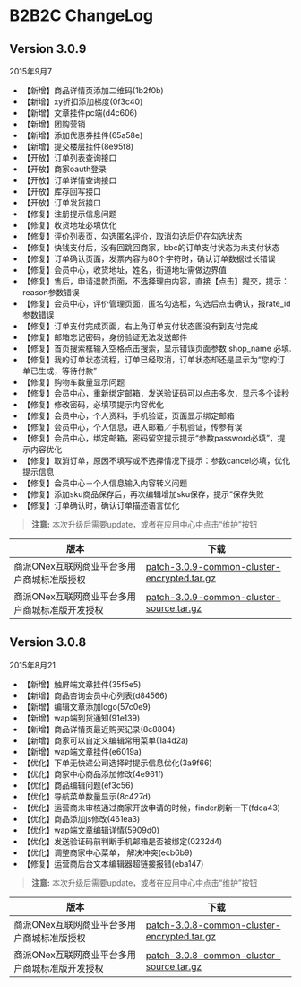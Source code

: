 # B2B2C ChangeLog

## Version 3.0.9

2015年9月7

- 【新增】商品详情页添加二维码(1b2f0b)
- 【新增】xy折扣添加梯度(0f3c40)
- 【新增】文章挂件pc端(d4c606)
- 【新增】团购营销
- 【新增】添加优惠券挂件(65a58e)
- 【新增】提交楼层挂件(8e95f8)
- 【开放】订单列表查询接口
- 【开放】商家oauth登录
- 【开放】订单详情查询接口
- 【开放】库存回写接口
- 【开放】订单发货接口
- 【修复】注册提示信息问题
- 【修复】收货地址必填优化
- 【修复】评价列表页，勾选匿名评价，取消勾选后仍在勾选状态
- 【修复】快钱支付后，没有回跳回商家，bbc的订单支付状态为未支付状态
- 【修复】订单确认页面，发票内容为80个字符时，确认订单数据过长错误
- 【修复】会员中心，收货地址，姓名，街道地址需做边界值
- 【修复】售后，申请退款页面，不选择理由内容，直接【点击】提交，提示：reason参数错误
- 【修复】会员中心，评价管理页面，匿名勾选框，勾选后点击确认，报rate_id参数错误
- 【修复】订单支付完成页面，右上角订单支付状态图没有到支付完成
- 【修复】邮箱忘记密码，身份验证无法发送邮件
- 【修复】首页搜索框输入空格点击搜索，显示错误页面参数 shop_name 必填.
- 【修复】我的订单状态流程，订单已经取消，订单状态却还是显示为“您的订单已生成，等待付款”
- 【修复】购物车数量显示问题
- 【修复】会员中心，重新绑定邮箱，发送验证码可以点击多次，显示多个读秒
- 【修复】修改密码，必填项提示内容优化
- 【修复】会员中心，个人资料，手机验证，页面显示绑定邮箱
- 【修复】会员中心，个人信息，进入邮箱／手机验证，传参有误
- 【修复】会员中心，绑定邮箱，密码留空提示提示“参数password必填”，提示内容优化
- 【修复】取消订单，原因不填写或不选择情况下提示：参数cancel必填，优化提示信息
- 【修复】会员中心－个人信息输入内容转义问题
- 【修复】添加sku商品保存后，再次编辑增加sku保存，提示“保存失败
- 【修复】订单确认时，确认订单描述语言优化

> **注意:** 本次升级后需要update，或者在应用中心中点击“维护”按钮

| 版本 | 下载 |
| ------------- |-------------|
| 商派ONex互联网商业平台多用户商城标准版授权 | [patch-3.0.9-common-cluster-encrypted.tar.gz](http://patches.ec-os.net/b2b2c/common-cluster-encrypted/patch-3.0.9-common-cluster-encrypted.tar.gz) |
| 商派ONex互联网商业平台多用户商城标准版开发授权 | [patch-3.0.9-common-cluster-source.tar.gz](http://patches.ec-os.net/b2b2c/common-cluster-source/patch-3.0.9-common-cluster-source.tar.gz) |

## Version 3.0.8

2015年8月21

- 【新增】触屏端文章挂件(35f5e5)
- 【新增】商品咨询会员中心列表(d84566)
- 【新增】编辑文章添加logo(57c0e9)
- 【新增】wap端到货通知(91e139)
- 【新增】商品详情页最近购买记录(8c8804)
- 【新增】商家可以自定义编辑常用菜单(1a4d2a)
- 【新增】wap端文章挂件(e6019a)
- 【优化】下单无快递公司选择时提示信息优化(3a9f66)
- 【优化】商家中心商品添加修改(4e961f)
- 【优化】商品编辑问题(ef3c56)
- 【优化】导航菜单数量显示(8c427d)
- 【优化】运营商未审核通过商家开放申请的时候，finder刷新一下(fdca43)
- 【优化】商品添加js修改(461ea3)
- 【优化】wap端文章编辑详情(5909d0)
- 【优化】发送验证码前判断手机邮箱是否被绑定(0232d4)
- 【优化】调整商家中心菜单， 解决冲突(ecb6b9)
- 【修复】运营商后台文本编辑器超链接报错(eba147)

> **注意:** 本次升级后需要update，或者在应用中心中点击“维护”按钮

| 版本 | 下载 |
| ------------- |-------------|
| 商派ONex互联网商业平台多用户商城标准版授权 | [patch-3.0.8-common-cluster-encrypted.tar.gz](http://patches.ec-os.net/b2b2c/common-cluster-encrypted/patch-3.0.8-common-cluster-encrypted.tar.gz) |
| 商派ONex互联网商业平台多用户商城标准版开发授权 | [patch-3.0.8-common-cluster-source.tar.gz](http://patches.ec-os.net/b2b2c/common-cluster-source/patch-3.0.8-common-cluster-source.tar.gz) |
